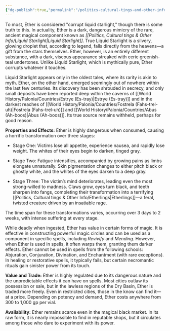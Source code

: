 ```yaml
---
{"dg-publish":true,"permalink":"/politics-cultural-tings-and-other-info/ether/"}
---
```


To most, Ether is considered "corrupt liquid starlight," though there is some truth to this. In actuality, Ether is a dark, dangerous mimicry of the rare, ancient magical component known as *[[Politics, Cultural tings & Other Info/Liquid Starlight\|Liquid Starlight]]*. True Liquid Starlight is a silvery, glowing droplet that, according to legend, falls directly from the heavens—a gift from the stars themselves. Ether, however, is an entirely different substance, with a dark, viscous appearance streaked with eerie greenish-teal undertones. Unlike Liquid Starlight, which is mythically pure, Ether corrupts whatever it touches.

Liquid Starlight appears only in the oldest tales, where its rarity is akin to myth. Ether, on the other hand, emerged seemingly out of nowhere within the last few centuries. Its discovery has been shrouded in secrecy, and only small deposits have been reported deep within the caverns of [[World History/Palonia/Countries/Estrye (Es-tray)\|Estrye (Es-tray)]] and in the darkest reaches of [[World History/Palonia/Countries/Fostrela (Fahs-trel-uh)\|Fostrela (Fahs-trel-uh)]] and [[World History/Palonia/Countries/Abus (Ah-boos)\|Abus (Ah-boos)]]. Its true source remains withheld, perhaps for good reason.

**Properties and Effects:**
Ether is highly dangerous when consumed, causing a horrific transformation over three stages:

- Stage One: Victims lose all appetite, experience nausea, and rapidly lose weight. The whites of their eyes begin to darken, tinged gray.

- Stage Two: Fatigue intensifies, accompanied by growing pains as limbs elongate unnaturally. Skin pigmentation changes to either pitch black or ghostly white, and the whites of the eyes darken to a deep gray.

- Stage Three: The victim’s mind deteriorates, leading even the most strong-willed to madness. Claws grow, eyes turn black, and teeth sharpen into fangs, completing their transformation into a terrifying [[Politics, Cultural tings & Other Info/Etherlings\|Etherlings]]—a feral, twisted creature driven by an insatiable rage.

The time span for these transformations varies, occurring over 3 days to 2 weeks, with intense suffering at every stage.

While deadly when ingested, Ether has value in certain forms of magic. It is effective in constructing powerful magic circles and can be used as a component in specific spells, including *Revivify* and *Mending*. However, when Ether is used in spells, it often warps them, granting them darker effects. Ether cannot be used in spells from the following schools: Abjuration, Conjuration, Divination, and Enchantment (with rare exceptions). In healing or restorative spells, it typically fails, but certain necromantic rituals gain sinister power from its touch.

**Value and Trade:**
Ether is highly regulated due to its dangerous nature and the unpredictable effects it can have on spells. Most cities outlaw its possession or sale, but in the lawless regions of the Dry Basin, Ether is traded more freely. Even in restricted cities, those in the know can find it—at a price. Depending on potency and demand, Ether costs anywhere from 300 to 1,000 gp per vial.

**Availability:**
Ether remains scarce even in the magical black market. In its raw form, it is nearly impossible to find in reputable shops, but it circulates among those who dare to experiment with its power.